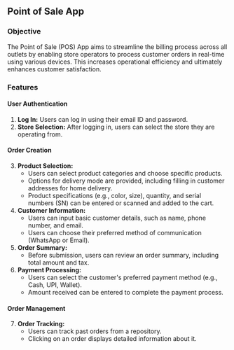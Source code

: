 ## Point of Sale App

### Objective

The Point of Sale (POS) App aims to streamline the billing process across all outlets by enabling store operators to process customer orders in real-time using various devices. This increases operational efficiency and ultimately enhances customer satisfaction.

### Features

#### User Authentication
1. **Log In:** Users can log in using their email ID and password.
2. **Store Selection:** After logging in, users can select the store they are operating from.

#### Order Creation
3. **Product Selection:**
   - Users can select product categories and choose specific products.
   - Options for delivery mode are provided, including filling in customer addresses for home delivery.
   - Product specifications (e.g., color, size), quantity, and serial numbers (SN) can be entered or scanned and added to the cart.
4. **Customer Information:**
   - Users can input basic customer details, such as name, phone number, and email.
   - Users can choose their preferred method of communication (WhatsApp or Email).
5. **Order Summary:**
   - Before submission, users can review an order summary, including total amount and tax.
6. **Payment Processing:**
   - Users can select the customer's preferred payment method (e.g., Cash, UPI, Wallet).
   - Amount received can be entered to complete the payment process.

#### Order Management
7. **Order Tracking:**
   - Users can track past orders from a repository.
   - Clicking on an order displays detailed information about it.


